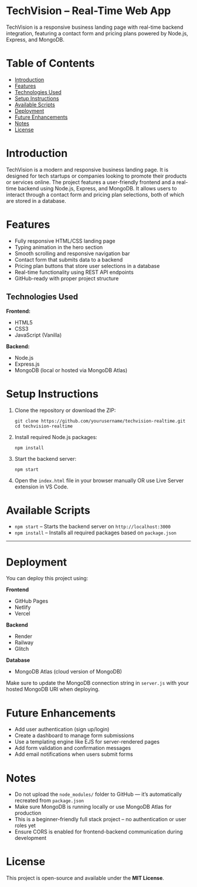 # TechVision – Real-Time Web App

TechVision is a responsive business landing page with real-time backend integration, featuring a contact form and pricing plans powered by Node.js, Express, and MongoDB.

# Table of Contents
- [Introduction](#introduction)
- [Features](#features)
- [Technologies Used](#technologies-used)
- [Setup Instructions](#setup-instructions)
- [Available Scripts](#available-scripts)
- [Deployment](#deployment)
- [Future Enhancements](#future-enhancements)
- [Notes](#notes)
- [License](#license)

# Introduction

TechVision is a modern and responsive business landing page. It is designed for tech startups or companies looking to promote their products or services online. The project features a user-friendly frontend and a real-time backend using Node.js, Express, and MongoDB. It allows users to interact through a contact form and pricing plan selections, both of which are stored in a database.

# Features

* Fully responsive HTML/CSS landing page
* Typing animation in the hero section
* Smooth scrolling and responsive navigation bar
* Contact form that submits data to a backend
* Pricing plan buttons that store user selections in a database
* Real-time functionality using REST API endpoints
* GitHub-ready with proper project structure

## Technologies Used

**Frontend:**

* HTML5
* CSS3
* JavaScript (Vanilla)

**Backend:**

* Node.js
* Express.js
* MongoDB (local or hosted via MongoDB Atlas)


# Setup Instructions

1. Clone the repository or download the ZIP:

   ```
   git clone https://github.com/yourusername/techvision-realtime.git
   cd techvision-realtime
   ```

2. Install required Node.js packages:

   ```
   npm install
   ```

3. Start the backend server:

   ```
   npm start
   ```

4. Open the `index.html` file in your browser manually
   OR use Live Server extension in VS Code.


# Available Scripts

* `npm start` – Starts the backend server on `http://localhost:3000`
* `npm install` – Installs all required packages based on `package.json`

---

# Deployment

You can deploy this project using:

**Frontend**

* GitHub Pages
* Netlify
* Vercel

**Backend**

* Render
* Railway
* Glitch

**Database**

* MongoDB Atlas (cloud version of MongoDB)

Make sure to update the MongoDB connection string in `server.js` with your hosted MongoDB URI when deploying.

# Future Enhancements

* Add user authentication (sign up/login)
* Create a dashboard to manage form submissions
* Use a templating engine like EJS for server-rendered pages
* Add form validation and confirmation messages
* Add email notifications when users submit forms

# Notes

* Do not upload the `node_modules/` folder to GitHub — it’s automatically recreated from `package.json`
* Make sure MongoDB is running locally or use MongoDB Atlas for production
* This is a beginner-friendly full stack project – no authentication or user roles yet
* Ensure CORS is enabled for frontend-backend communication during development

# License
This project is open-source and available under the **MIT License**.

